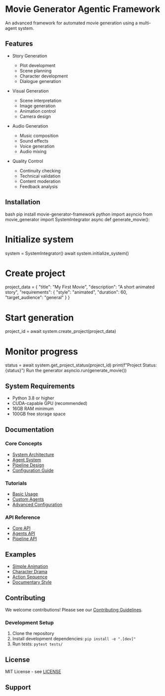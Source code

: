 # Movie Generator Agentic Framework

An advanced framework for automated movie generation using a multi-agent system.

## Features

- Story Generation
  - Plot development
  - Scene planning
  - Character development
  - Dialogue generation

- Visual Generation
  - Scene interpretation
  - Image generation
  - Animation control
  - Camera design

- Audio Generation
  - Music composition
  - Sound effects
  - Voice generation
  - Audio mixing

- Quality Control
  - Continuity checking
  - Technical validation
  - Content moderation
  - Feedback analysis

## Installation
bash
pip install movie-generator-framework
python
import asyncio
from movie_generator import SystemIntegrator
async def generate_movie():
# Initialize system
system = SystemIntegrator()
await system.initialize_system()
# Create project
project_data = {
"title": "My First Movie",
"description": "A short animated story",
"requirements": {
"style": "animated",
"duration": 60,
"target_audience": "general"
}
}
# Start generation
project_id = await system.create_project(project_data)
# Monitor progress
status = await system.get_project_status(project_id)
print(f"Project Status: {status}")
Run the generator
asyncio.run(generate_movie())

## System Requirements

- Python 3.8 or higher
- CUDA-capable GPU (recommended)
- 16GB RAM minimum
- 100GB free storage space

## Documentation

### Core Concepts
- [System Architecture](docs/architecture.md)
- [Agent System](docs/agents.md)
- [Pipeline Design](docs/pipeline.md)
- [Configuration Guide](docs/configuration.md)

### Tutorials
- [Basic Usage](docs/tutorials/basic_usage.md)
- [Custom Agents](docs/tutorials/custom_agents.md)
- [Advanced Configuration](docs/tutorials/advanced_config.md)

### API Reference
- [Core API](docs/api/core.md)
- [Agents API](docs/api/agents.md)
- [Pipeline API](docs/api/pipeline.md)

## Examples

- [Simple Animation](examples/simple_animation/)
- [Character Drama](examples/character_drama/)
- [Action Sequence](examples/action_sequence/)
- [Documentary Style](examples/documentary/)

## Contributing

We welcome contributions! Please see our [Contributing Guidelines](CONTRIBUTING.md).

### Development Setup
1. Clone the repository
2. Install development dependencies: `pip install -e ".[dev]"`
3. Run tests: `pytest tests/`

## License

MIT License - see [LICENSE](LICENSE)

## Support

